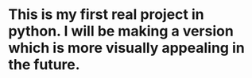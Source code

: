 # This is my first real project in python. I will be making a version which is more visually appealing in the future.
